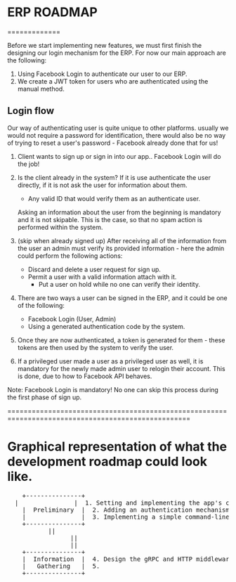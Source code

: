 # ERP ROADMAP
=============

Before we start implementing new features, we must first finish the designing our login mechanism
for the ERP. For now our main approach are the following:

1. Using Facebook Login to authenticate our user to our ERP.
2. We create a JWT token for users who are authenticated using the manual method.

## Login flow

Our way of authenticating user is quite unique to other platforms. usually we would not require a 
password for identification, there would also be no way of trying to reset a user's password -
Facebook already done that for us!

1. Client wants to sign up or sign in into our app.. Facebook Login will do the job!
2. Is the client already in the system? If it is use authenticate the user directly,
   if it is not ask the user for information about them.

	 - Any valid ID that would verify them as an authenticate user.

   Asking an information about the user from the beginning is mandatory and it is not skipable.
	 This is the case, so that no spam action is performed within the system.

3. (skip when already signed up) After receiving all of the information from the user
   an admin must verify its provided information - here the admin could perform the
	 following actions:

	 - Discard and delete a user request for sign up.
   - Permit a user with a valid information attach with it.
	 - Put a user on hold while no one can verify their identity.

4. There are two ways a user can be signed in the ERP, and it could be one of the following:
   
	 - Facebook Login (User, Admin)
	 - Using a generated authentication code by the system.

5. Once they are now authenticated, a token is generated for them - these tokens are then
   used by the system to verify the user.

6. If a privileged user made a user as a privileged user as well, it is mandatory for the newly
   made admin user to relogin their account. This is done, due to how to Facebook API behaves.

Note: Facebook Login is mandatory! No one can skip this process during the first phase of sign up.

===================================================================================================

# Graphical representation of what the development roadmap could look like.

<pre>
	+---------------+
  |               |  1. Setting and implementing the app's configuration system. (ok)
	|  Preliminary  |  2. Adding an authentication mechanism.
	|               |  3. Implementing a simple command-line interface that would interact with the system.
	+---------------+
	       ||
				 ||
				 ||
	+---------------+
	|  Information  |  4. Design the gRPC and HTTP middleware mechanism. This is important for further implementation.
	|   Gathering   |  5. 
	+---------------+

</pre>
